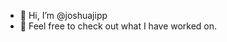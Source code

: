- 👋 Hi, I’m @joshuajipp
- 👀 Feel free to check out what I have worked on.


<!---
joshuajipp/joshuajipp is a ✨ special ✨ repository because its `README.md` (this file) appears on your GitHub profile.
You can click the Preview link to take a look at your changes.
--->
